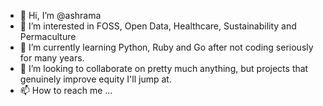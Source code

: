 - 👋 Hi, I’m @ashrama
- 👀 I’m interested in FOSS, Open Data, Healthcare, Sustainability and Permaculture
- 🌱 I’m currently learning Python, Ruby and Go after not coding seriously for many years.
- 💞️ I’m looking to collaborate on pretty much anything, but projects that genuinely improve equity I'll jump at.
- 📫 How to reach me ...

<!---
ashrama/ashrama is a ✨ special ✨ repository because its `README.md` (this file) appears on your GitHub profile.
You can click the Preview link to take a look at your changes.
--->
